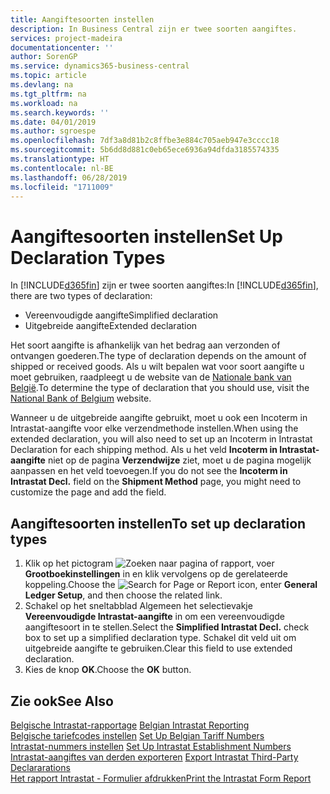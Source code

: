 ```yaml
---
title: Aangiftesoorten instellen
description: In Business Central zijn er twee soorten aangiftes.
services: project-madeira
documentationcenter: ''
author: SorenGP
ms.service: dynamics365-business-central
ms.topic: article
ms.devlang: na
ms.tgt_pltfrm: na
ms.workload: na
ms.search.keywords: ''
ms.date: 04/01/2019
ms.author: sgroespe
ms.openlocfilehash: 7df3a8d81b2c8ffbe3e884c705aeb947e3cccc18
ms.sourcegitcommit: 5b6dd8d881c0eb65ece6936a94dfda3185574335
ms.translationtype: HT
ms.contentlocale: nl-BE
ms.lasthandoff: 06/28/2019
ms.locfileid: "1711009"
---
```

# <a name="set-up-declaration-types"></a><span data-ttu-id="af94c-103">Aangiftesoorten instellen</span><span class="sxs-lookup"><span data-stu-id="af94c-103">Set Up Declaration Types</span></span>
<span data-ttu-id="af94c-104">In [!INCLUDE[d365fin](../../includes/d365fin_md.md)] zijn er twee soorten aangiftes:</span><span class="sxs-lookup"><span data-stu-id="af94c-104">In [!INCLUDE[d365fin](../../includes/d365fin_md.md)], there are two types of declaration:</span></span>  

- <span data-ttu-id="af94c-105">Vereenvoudigde aangifte</span><span class="sxs-lookup"><span data-stu-id="af94c-105">Simplified declaration</span></span>  
- <span data-ttu-id="af94c-106">Uitgebreide aangifte</span><span class="sxs-lookup"><span data-stu-id="af94c-106">Extended declaration</span></span>  

<span data-ttu-id="af94c-107">Het soort aangifte is afhankelijk van het bedrag aan verzonden of ontvangen goederen.</span><span class="sxs-lookup"><span data-stu-id="af94c-107">The type of declaration depends on the amount of shipped or received goods.</span></span> <span data-ttu-id="af94c-108">Als u wilt bepalen wat voor soort aangifte u moet gebruiken, raadpleegt u de website van de [Nationale bank van België](https://aka.ms/BelgianNationalBank).</span><span class="sxs-lookup"><span data-stu-id="af94c-108">To determine the type of declaration that you should use, visit the [National Bank of Belgium](https://aka.ms/BelgianNationalBank) website.</span></span>  

<span data-ttu-id="af94c-109">Wanneer u de uitgebreide aangifte gebruikt, moet u ook een Incoterm in Intrastat-aangifte voor elke verzendmethode instellen.</span><span class="sxs-lookup"><span data-stu-id="af94c-109">When using the extended declaration, you will also need to set up an Incoterm in Intrastat Declaration for each shipping method.</span></span> <span data-ttu-id="af94c-110">Als u het veld **Incoterm in Intrastat-aangifte** niet op de pagina **Verzendwijze** ziet, moet u de pagina mogelijk aanpassen en het veld toevoegen.</span><span class="sxs-lookup"><span data-stu-id="af94c-110">If you do not see the **Incoterm in Intrastat Decl.** field on the **Shipment Method** page, you might need to customize the page and add the field.</span></span>

## <a name="to-set-up-declaration-types"></a><span data-ttu-id="af94c-111">Aangiftesoorten instellen</span><span class="sxs-lookup"><span data-stu-id="af94c-111">To set up declaration types</span></span>  

1.  <span data-ttu-id="af94c-112">Klik op het pictogram ![Zoeken naar pagina of rapport](../../media/ui-search/search_small.png "pictogram Zoeken naar pagina of rapport"), voer **Grootboekinstellingen** in en klik vervolgens op de gerelateerde koppeling.</span><span class="sxs-lookup"><span data-stu-id="af94c-112">Choose the ![Search for Page or Report](../../media/ui-search/search_small.png "Search for Page or Report icon") icon, enter **General Ledger Setup**, and then choose the related link.</span></span>  
2.  <span data-ttu-id="af94c-113">Schakel op het sneltabblad Algemeen het selectievakje **Vereenvoudigde Intrastat-aangifte** in om een vereenvoudigde aangiftesoort in te stellen.</span><span class="sxs-lookup"><span data-stu-id="af94c-113">Select the **Simplified Intrastat Decl.** check box to set up a simplified declaration type.</span></span> <span data-ttu-id="af94c-114">Schakel dit veld uit om uitgebreide aangifte te gebruiken.</span><span class="sxs-lookup"><span data-stu-id="af94c-114">Clear this field to use extended declaration.</span></span>  
3.  <span data-ttu-id="af94c-115">Kies de knop **OK**.</span><span class="sxs-lookup"><span data-stu-id="af94c-115">Choose the **OK** button.</span></span>  

## <a name="see-also"></a><span data-ttu-id="af94c-116">Zie ook</span><span class="sxs-lookup"><span data-stu-id="af94c-116">See Also</span></span>  
 <span data-ttu-id="af94c-117">[Belgische Intrastat-rapportage](belgian-intrastat-reporting.md) </span><span class="sxs-lookup"><span data-stu-id="af94c-117">[Belgian Intrastat Reporting](belgian-intrastat-reporting.md) </span></span>  
 <span data-ttu-id="af94c-118">[Belgische tariefcodes instellen](how-to-set-up-belgian-tariff-numbers.md) </span><span class="sxs-lookup"><span data-stu-id="af94c-118">[Set Up Belgian Tariff Numbers](how-to-set-up-belgian-tariff-numbers.md) </span></span>  
 <span data-ttu-id="af94c-119">[Intrastat-nummers instellen](how-to-set-up-intrastat-establishment-numbers.md) </span><span class="sxs-lookup"><span data-stu-id="af94c-119">[Set Up Intrastat Establishment Numbers](how-to-set-up-intrastat-establishment-numbers.md) </span></span>  
 <span data-ttu-id="af94c-120">[Intrastat-aangiftes van derden exporteren](how-to-export-intrastat-third-party-declararations.md) </span><span class="sxs-lookup"><span data-stu-id="af94c-120">[Export Intrastat Third-Party Declararations](how-to-export-intrastat-third-party-declararations.md) </span></span>  
 [<span data-ttu-id="af94c-121">Het rapport Intrastat - Formulier afdrukken</span><span class="sxs-lookup"><span data-stu-id="af94c-121">Print the Intrastat Form Report</span></span>](how-to-print-the-intrastat-form-report.md)

